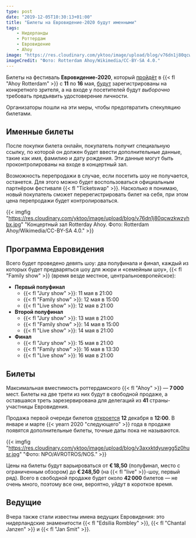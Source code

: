 ```yaml
---
type: post
date: "2019-12-05T10:30:13+01:00"
title: "Билеты на Евровидение-2020 будут именными"
tags:
    - Нидерланды
    - Роттердам
    - Евровидение
    - Ahoy
image: "https://res.cloudinary.com/yktoo/image/upload/blog/v76dn1j80qcwzkwzyhbx.jpg"
imageCredit: "Фото: Rotterdam Ahoy/Wikimedia/CC-BY-SA 4.0."
---
```


Билеты на фестиваль **Евровидение-2020**, который [пройдёт](0365) в {{< fl "Ahoy Rotterdam" >}} с **11** по **16** мая, [будут](https://eurovision.tv/tickets) зарегистрированы на конкретного зрителя, а на входе у посетителей будут *выборочно* требовать предъявить удостоверение личности.

Организаторы пошли на эти меры, чтобы предотвратить спекуляцию билетами.

<!--more-->

## Именные билеты

После покупки билета онлайн, покупатель получит специальную ссылку, по которой он должен будет ввести дополнительные данные, такие как имя, фамилию и дату рождения. Эти данные могут быть проконтролированы на входе в концертный зал.

Возможность перепродажи в случае, если посетить шоу не получается, останется. Для этого можно будет воспользоваться официальным партнёром фестиваля {{< fl "Ticketswap" >}}. Насколько я понимаю, новый покупатель сможет перерегистрировать билет на себя, при этом цена перепродажи будет контролироваться.

{{< imgfig "https://res.cloudinary.com/yktoo/image/upload/blog/v76dn1j80qcwzkwzyhbx.jpg" "Концертный зал Rotterday Ahoy. Фото: Rotterdam Ahoy/Wikimedia/CC-BY-SA 4.0." >}}

## Программа Евровидения

Всего будет проведено девять шоу: два полуфинала и финал, каждый из которых будет предваряться шоу для жюри и «семейным шоу», {{< fl "Family show" >}} (время везде местное, центральноевропейское):

* **Первый полуфинал**
    * {{< fl "Jury show" >}}: 11 мая в 21:00
    * {{< fl "Family show" >}}: 12 мая в 15:00
    * {{< fl "Live show" >}}: 12 мая в 21:00
* **Второй полуфинал**
    * {{< fl "Jury show" >}}: 13 мая в 21:00
    * {{< fl "Family show" >}}: 14 мая в 15:00
    * {{< fl "Live show" >}}: 14 мая в 21:00
* **Финал**
    * {{< fl "Jury show" >}}: 15 мая в 21:00
    * {{< fl "Family show" >}}: 16 мая в 13:30
    * {{< fl "Live show" >}}: 16 мая в 21:00

## Билеты

Максимальная вместимость роттердамского {{< fl "Ahoy" >}} — **7 000** мест. Билеты на две трети из них будут в свободной продаже, а оставшаяся треть зарезервирована для делегаций из **41** страны-участницы Евровидения.

Продажа первой очереди билетов [откроется](https://eurovision.tv/story/tickets-for-eurovision-2020-on-sale-12-december-2019) **12** декабря в **12:00**. В январе и марте {{< yearn 2020 "следующего" >}} года в продаже появятся дополнительные билеты, точные даты пока не называются.

{{< imgfig "https://res.cloudinary.com/yktoo/image/upload/blog/v3axxktdyuwgg5z0husr.jpg" "Фото: NPO/AVROTROS/NOS." >}}

Цены на билеты будут варьироваться от **€ 18,50** (полуфинал, место с ограниченным обзором) до **€ 248,50** (на {{< fl "live" >}}-шоу, первый ряд). Всего в свободной продаже будет около **42 000** билетов — не очень много, поэтому все они, вероятно, уйдут в короткое время.

## Ведущие

Вчера также стали известны имена ведущих Евровидения: это нидерландские знаменитости {{< fl "Edsilia Rombley" >}}, {{< fl "Chantal Janzen" >}} и {{< fl "Jan Smit" >}}.
